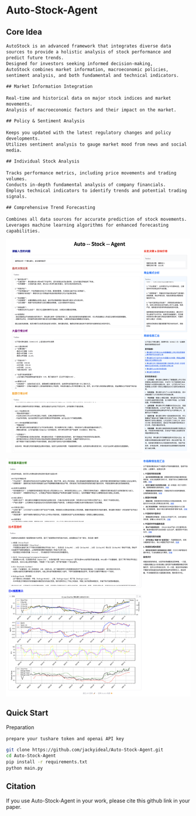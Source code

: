 # Auto-Stock-Agent

## Core Idea

```
AutoStock is an advanced framework that integrates diverse data sources to provide a holistic analysis of stock performance and predict future trends.
Designed for investors seeking informed decision-making,
AutoStock combines market information, macroeconomic policies, sentiment analysis, and both fundamental and technical indicators.

```

```
## Market Information Integration

Real-time and historical data on major stock indices and market movements.
Analysis of macroeconomic factors and their impact on the market.

```

```
## Policy & Sentiment Analysis

Keeps you updated with the latest regulatory changes and policy developments.
Utilizes sentiment analysis to gauge market mood from news and social media.

```

```
## Individual Stock Analysis

Tracks performance metrics, including price movements and trading volumes.
Conducts in-depth fundamental analysis of company financials.
Employs technical indicators to identify trends and potential trading signals.

```

```
## Comprehensive Trend Forecasting

Combines all data sources for accurate prediction of stock movements.
Leverages machine learning algorithms for enhanced forecasting capabilities.

```

<p align="center">
    <img src="asstes/case1.png" width="800"/>
<p>

<p align="center">
    <img src="asstes/case2.png" width="800"/>
<p>


## Quick Start

Preparation

```
prepare your tushare token and openai API key
```

```bash
git clone https://github.com/jackyideal/Auto-Stock-Agent.git
cd Auto-Stock-Agent
pip install -r requirements.txt
python main.py
```


## Citation

If you use Auto-Stock-Agent in your work, please cite this github link in your paper.
